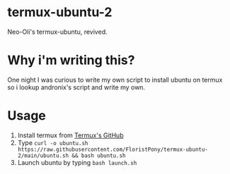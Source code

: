 # termux-ubuntu-2
Neo-Oli's termux-ubuntu, revived.
# Why i'm writing this?
One night I was curious to write my own script to install ubuntu on termux so i lookup andronix's script and write my own.
# Usage
1. Install termux from [Termux's GitHub](https://github.com/termux/termux-app/releases/download/v0.118.0/termux-app_v0.118.0+github-debug_arm64-v8a.apk)
2. Type ```curl -o ubuntu.sh https://raw.githubusercontent.com/FloristPony/termux-ubuntu-2/main/ubuntu.sh && bash ubuntu.sh```
3. Launch ubuntu by typing ```bash launch.sh```
